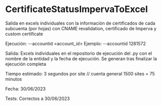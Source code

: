 # CertificateStatusImpervaToExcel
Salida en excels individuales con la información de certificados de cada subcuenta (por hojas) con CNAME revalidation, certificado de Imperva y custom certificate

Ejecución: --accountid <account_id>
Ejemplo: --accountid 1281572

Salida:
Excels individuales en el repositorio de ejecución del .py con el nombre de la entidad y la fecha de ejecución.
Se generan tras finalizar la ejecución completa

Tiempo estimado: 3 segundos por site // cuenta general 1500 sites = 75 minutos

Fecha: 30/06/2023

Tests: Correctos a 30/06/2023

